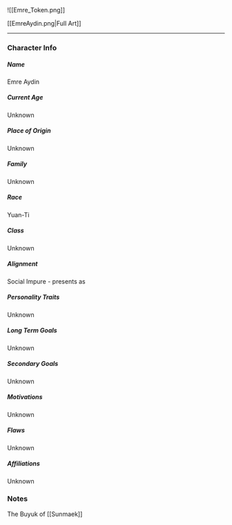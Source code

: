 ![[Emre_Token.png]]

[[EmreAydin.png|Full Art]]

---
### Character Info

##### Name 
Emre Aydin 

##### Current Age
Unknown

##### Place of Origin
Unknown

##### Family
Unknown

##### Race
Yuan-Ti

##### Class
Unknown

##### Alignment
Social Impure - presents as 

##### Personality Traits
Unknown

##### Long Term Goals
Unknown

##### Secondary Goals
Unknown

##### Motivations
Unknown

##### Flaws
Unknown

##### Affiliations
Unknown

### Notes

The Buyuk of [[Sunmaek]]
